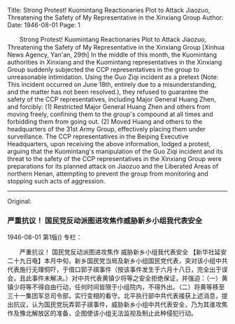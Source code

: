 Title: Strong Protest! Kuomintang Reactionaries Plot to Attack Jiaozuo, Threatening the Safety of My Representative in the Xinxiang Group
Author:
Date: 1946-08-01
Page: 1

　　Strong Protest!
    Kuomintang Reactionaries Plot to Attack Jiaozuo, Threatening the Safety of My Representative in the Xinxiang Group
    [Xinhua News Agency, Yan'an, 29th] In the middle of this month, the Kuomintang authorities in Xinxiang and the Kuomintang representatives in the Xinxiang Group suddenly subjected the CCP representatives in the group to unreasonable intimidation. Using the Guo Ziqi incident as a pretext (Note: This incident occurred on June 18th, entirely due to a misunderstanding, and the matter has not been resolved.), they refused to guarantee the safety of the CCP representatives, including Major General Huang Zhen, and forcibly: (1) Restricted Major General Huang Zhen and others from moving freely, confining them to the group's compound at all times and forbidding them from going out. (2) Moved Huang and others to the headquarters of the 31st Army Group, effectively placing them under surveillance. The CCP representatives in the Beiping Executive Headquarters, upon receiving the above information, lodged a protest, arguing that the Kuomintang's manipulation of the Guo Ziqi incident and its threat to the safety of the CCP representatives in the Xinxiang Group were preparations for its planned attack on Jiaozuo and the Liberated Areas of northern Henan, attempting to prevent the group from monitoring and stopping such acts of aggression.



<hr /> 

Original: 


### 严重抗议！ 国民党反动派图进攻焦作威胁新乡小组我代表安全

1946-08-01
第1版()
专栏：

　　严重抗议！
    国民党反动派图进攻焦作  威胁新乡小组我代表安全
    【新华社延安二十九日电】本月中旬，新乡国民党当局及新乡小组国民党代表，突对该小组中共代表施行无理恫吓，于借口郭子祺事件（按该事件发生于六月十八日，完全出于误会，且此事件未解决。）对中共代表黄镇少将等之安全拒绝保证，并强迫：（一）黄镇少将等不得自由行动，任何时间皆限于小组院内，不得外出。（二）将黄等移至三十一集团军总司令部，实行变相的看守。北平执行部中共代表接获上述消息，提出抗议，认为国民党玩弄郭子祺事件，威胁新乡小组中共代表安全，乃为其谁攻焦作及豫北解放区的准备，企图使该小组无法监视及制止此种侵犯行动。
